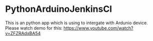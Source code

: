 # PythonArduinoJenkinsCI
This is an python app which is using to intergate with Ardunio device. Please watch demo for this: https://www.youtube.com/watch?v=ZFZRAdxBA54
